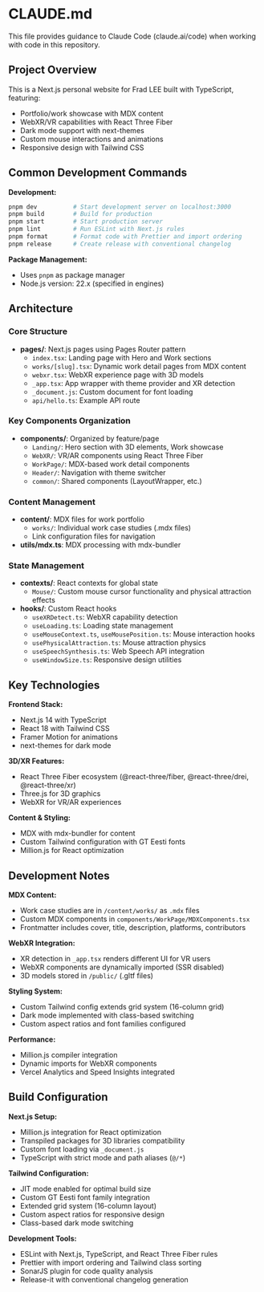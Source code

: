 # CLAUDE.md

This file provides guidance to Claude Code (claude.ai/code) when working with code in this repository.

## Project Overview

This is a Next.js personal website for Frad LEE built with TypeScript, featuring:
- Portfolio/work showcase with MDX content
- WebXR/VR capabilities with React Three Fiber
- Dark mode support with next-themes
- Custom mouse interactions and animations
- Responsive design with Tailwind CSS

## Common Development Commands

**Development:**
```bash
pnpm dev          # Start development server on localhost:3000
pnpm build        # Build for production
pnpm start        # Start production server
pnpm lint         # Run ESLint with Next.js rules
pnpm format       # Format code with Prettier and import ordering
pnpm release      # Create release with conventional changelog
```

**Package Management:**
- Uses `pnpm` as package manager
- Node.js version: 22.x (specified in engines)

## Architecture

### Core Structure
- **pages/**: Next.js pages using Pages Router pattern
  - `index.tsx`: Landing page with Hero and Work sections
  - `works/[slug].tsx`: Dynamic work detail pages from MDX content
  - `webxr.tsx`: WebXR experience page with 3D models
  - `_app.tsx`: App wrapper with theme provider and XR detection
  - `_document.js`: Custom document for font loading
  - `api/hello.ts`: Example API route

### Key Components Organization
- **components/**: Organized by feature/page
  - `Landing/`: Hero section with 3D elements, Work showcase
  - `WebXR/`: VR/AR components using React Three Fiber
  - `WorkPage/`: MDX-based work detail components
  - `Header/`: Navigation with theme switcher
  - `common/`: Shared components (LayoutWrapper, etc.)

### Content Management
- **content/**: MDX files for work portfolio
  - `works/`: Individual work case studies (.mdx files)
  - Link configuration files for navigation
- **utils/mdx.ts**: MDX processing with mdx-bundler

### State Management
- **contexts/**: React contexts for global state
  - `Mouse/`: Custom mouse cursor functionality and physical attraction effects
- **hooks/**: Custom React hooks
  - `useXRDetect.ts`: WebXR capability detection
  - `useLoading.ts`: Loading state management
  - `useMouseContext.ts`, `useMousePosition.ts`: Mouse interaction hooks
  - `usePhysicalAttraction.ts`: Mouse attraction physics
  - `useSpeechSynthesis.ts`: Web Speech API integration
  - `useWindowSize.ts`: Responsive design utilities

## Key Technologies

**Frontend Stack:**
- Next.js 14 with TypeScript
- React 18 with Tailwind CSS
- Framer Motion for animations
- next-themes for dark mode

**3D/XR Features:**
- React Three Fiber ecosystem (@react-three/fiber, @react-three/drei, @react-three/xr)
- Three.js for 3D graphics
- WebXR for VR/AR experiences

**Content & Styling:**
- MDX with mdx-bundler for content
- Custom Tailwind configuration with GT Eesti fonts
- Million.js for React optimization

## Development Notes

**MDX Content:**
- Work case studies are in `/content/works/` as `.mdx` files
- Custom MDX components in `components/WorkPage/MDXComponents.tsx`
- Frontmatter includes cover, title, description, platforms, contributors

**WebXR Integration:**
- XR detection in `_app.tsx` renders different UI for VR users
- WebXR components are dynamically imported (SSR disabled)
- 3D models stored in `/public/` (.gltf files)

**Styling System:**
- Custom Tailwind config extends grid system (16-column grid)
- Dark mode implemented with class-based switching
- Custom aspect ratios and font families configured

**Performance:**
- Million.js compiler integration
- Dynamic imports for WebXR components
- Vercel Analytics and Speed Insights integrated

## Build Configuration

**Next.js Setup:**
- Million.js integration for React optimization
- Transpiled packages for 3D libraries compatibility
- Custom font loading via `_document.js`
- TypeScript with strict mode and path aliases (`@/*`)

**Tailwind Configuration:**
- JIT mode enabled for optimal build size
- Custom GT Eesti font family integration  
- Extended grid system (16-column layout)
- Custom aspect ratios for responsive design
- Class-based dark mode switching

**Development Tools:**
- ESLint with Next.js, TypeScript, and React Three Fiber rules
- Prettier with import ordering and Tailwind class sorting
- SonarJS plugin for code quality analysis
- Release-it with conventional changelog generation